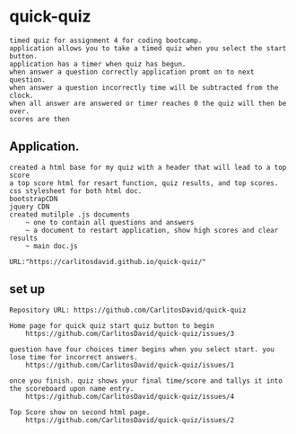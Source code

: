 # quick-quiz

    timed quiz for assignment 4 for coding bootcamp. 
    application allows you to take a timed quiz when you select the start button.
    application has a timer when quiz has begun. 
    when answer a question correctly application promt on to next question.
    when answer a question incorrectly time will be subtracted from the clock.
    when all answer are answered or timer reaches 0 the quiz will then be over. 
    scores are then 
    
## Application. 
    
    created a html base for my quiz with a header that will lead to a top score 
    a top score html for resart function, quiz results, and top scores. 
    css stylesheet for both html doc.
    bootstrapCDN
    jquery CDN
    created mutilple .js documents 
        ~ one to contain all questions and answers 
        ~ a document to restart application, show high scores and clear results
        ~ main doc.js 

    URL:"https://carlitosdavid.github.io/quick-quiz/"
    
## set up 

    Repository URL: https://github.com/CarlitosDavid/quick-quiz
    
    Home page for quick quiz start quiz button to begin
        https://github.com/CarlitosDavid/quick-quiz/issues/3
    
    question have four choices timer begins when you select start. you lose time for incorrect answers. 
        https://github.com/CarlitosDavid/quick-quiz/issues/1
    
    once you finish. quiz shows your final time/score and tallys it into the scoreboard upon name entry. 
        https://github.com/CarlitosDavid/quick-quiz/issues/4
    
    Top Score show on second html page. 
        https://github.com/CarlitosDavid/quick-quiz/issues/2
